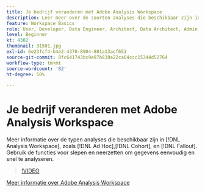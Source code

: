 ```yaml
---
title: Je bedrijf veranderen met Adobe Analysis Workspace
description: Leer meer over de soorten analyses die beschikbaar zijn in Analysis Workspace, zoals Ad Hoc, Cohort en Fallout. Gebruik de functies voor slepen en neerzetten om gegevens eenvoudig en snel te analyseren.
feature: Workspace Basics
role: User, Developer, Data Engineer, Architect, Data Architect, Admin, Leader
level: Beginner
kt: 4382
thumbnail: 31501.jpg
exl-id: 6e23fcf4-b4e2-4370-8904-801a13acf651
source-git-commit: 8fc641743bc9e07b838a22ca64ccc15344d52764
workflow-type: tm+mt
source-wordcount: '82'
ht-degree: 50%

---
```


# Je bedrijf veranderen met Adobe Analysis Workspace

Meer informatie over de typen analyses die beschikbaar zijn in [!DNL Analysis Workspace], zoals [!DNL Ad Hoc],[!DNL Cohort], en [!DNL Fallout]. Gebruik de functies voor slepen en neerzetten om gegevens eenvoudig en snel te analyseren.

>[!VIDEO](https://video.tv.adobe.com/v/31501/?quality=12&learn=on)

[Meer informatie over Adobe Analysis Workspace](https://business.adobe.com/products/analytics/ad-hoc-analysis.html?sdid=T32PLYTV&mv=search)
